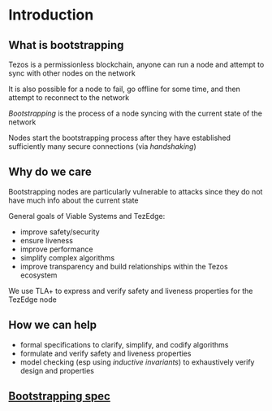 # Introduction

## What is bootstrapping

Tezos is a permissionless blockchain, anyone can run a node and attempt to sync with other nodes on the network

It is also possible for a node to fail, go offline for some time, and then attempt to reconnect to the network

*Bootstrapping* is the process of a node syncing with the current state of the network

Nodes start the bootstrapping process after they have established sufficiently many secure connections (via *handshaking*)

## Why do we care

Bootstrapping nodes are particularly vulnerable to attacks since they do not have much info about the current state

General goals of Viable Systems and TezEdge:

- improve safety/security
- ensure liveness
- improve performance
- simplify complex algorithms
- improve transparency and build relationships within the Tezos ecosystem

We use TLA+ to express and verify safety and liveness properties for the TezEdge node

## How we can help

- formal specifications to clarify, simplify, and codify algorithms
- formulate and verify safety and liveness properties
- model checking (esp using *inductive invariants*) to exhaustively verify design and properties

## [Bootstrapping spec](./bootstrapping_spec.html)
